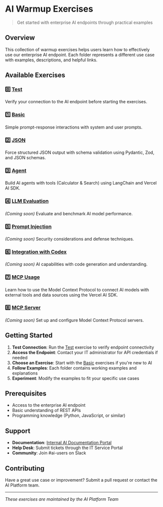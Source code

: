 # AI Warmup Exercises

> Get started with enterprise AI endpoints through practical examples

## Overview

This collection of warmup exercises helps users learn how to effectively use our enterprise AI endpoint. Each folder represents a different use case with examples, descriptions, and helpful links.

## Available Exercises

### 0️⃣ [Test](./test/)
Verify your connection to the AI endpoint before starting the exercises.

### 1️⃣ [Basic](./basic/)
Simple prompt-response interactions with system and user prompts.

### 2️⃣ [JSON](./json/)
Force structured JSON output with schema validation using Pydantic, Zod, and JSON schemas.

### 3️⃣ [Agent](./agent/)
Build AI agents with tools (Calculator & Search) using LangChain and Vercel AI SDK.

### 4️⃣ [LLM Evaluation](./llm-evaluation/)
*(Coming soon)* Evaluate and benchmark AI model performance.

### 5️⃣ [Prompt Injection](./prompt-injection/)
*(Coming soon)* Security considerations and defense techniques.

### 6️⃣ [Integration with Codex](./integration-with-codex/)
*(Coming soon)* AI capabilities with code generation and understanding.

### 7️⃣ [MCP Usage](./mcp-usage/)
Learn how to use the Model Context Protocol to connect AI models with external tools and data sources using the Vercel AI SDK.

### 8️⃣ [MCP Server](./mcp-server/)
*(Coming soon)* Set up and configure Model Context Protocol servers.

## Getting Started

1. **Test Connection**: Run the [Test](./test/) exercise to verify endpoint connectivity
2. **Access the Endpoint**: Contact your IT administrator for API credentials if needed
3. **Choose an Exercise**: Start with the [Basic](./basic/) exercises if you're new to AI
4. **Follow Examples**: Each folder contains working examples and explanations
5. **Experiment**: Modify the examples to fit your specific use cases

## Prerequisites

- Access to the enterprise AI endpoint
- Basic understanding of REST APIs
- Programming knowledge (Python, JavaScript, or similar)

## Support

- **Documentation**: [Internal AI Documentation Portal](#)
- **Help Desk**: Submit tickets through the IT Service Portal
- **Community**: Join #ai-users on Slack

## Contributing

Have a great use case or improvement? Submit a pull request or contact the AI Platform team.

---

*These exercises are maintained by the AI Platform Team*

